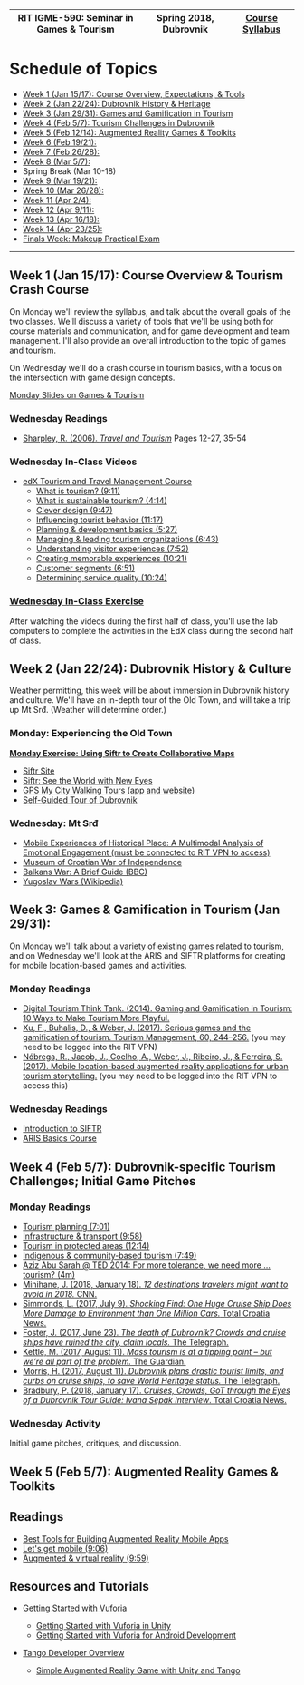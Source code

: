 |  RIT IGME-590: Seminar in Games & Tourism | Spring 2018, Dubrovnik | [Course Syllabus](README.md) |
|----|----|----|

# Schedule of Topics
- [Week 1 (Jan 15/17): Course Overview, Expectations, & Tools](#week1)
- [Week 2 (Jan 22/24): Dubrovnik History & Heritage](#week2)
- [Week 3 (Jan 29/31): Games and Gamification in Tourism](#week3)
- [Week 4 (Feb 5/7): Tourism Challenges in Dubrovnik](#week4)
- [Week 5 (Feb 12/14): Augmented Reality Games & Toolkits](#week5)
- [Week 6 (Feb 19/21): ](#week6)
- [Week 7 (Feb 26/28): ](#week7)
- [Week 8 (Mar 5/7): ](#week8)
- Spring Break (Mar 10-18)
- [Week 9 (Mar 19/21): ](#week9)
- [Week 10 (Mar 26/28): ](#week10)
- [Week 11 (Apr 2/4): ](#week11)
- [Week 12 (Apr 9/11): ](#week12)
- [Week 13 (Apr 16/18): ](#week13)
- [Week 14 (Apr 23/25): ](#week14)
- [Finals Week: Makeup Practical Exam](#finals)

<hr>

## <a name="week1">Week 1</a> (Jan 15/17): Course Overview & Tourism Crash Course

On Monday we'll review the syllabus, and talk about the overall goals of the two classes. We'll discuss a variety of tools that we'll be using both for course materials and communication, and for game development and team management. I'll also provide an overall introduction to the topic of games and tourism. 

On Wednesday we'll do a crash course in tourism basics, with a focus on the intersection with game design concepts. 

[Monday Slides on Games & Tourism](week1intro.pdf)

### Wednesday Readings

* [Sharpley, R. (2006). *Travel and Tourism*](https://mycourses.rit.edu/d2l/le/content/676759/viewContent/4924755/View) Pages 12-27, 35-54

### Wednesday In-Class Videos
* [edX Tourism and Travel Management Course](https://www.edx.org/course/tourism-travel-management-uqx-tourismx)
    * [What is tourism? (9:11)](https://www.youtube.com/watch?v=AWshDVRCMQk)
    * [What is sustainable tourism? (4:14)](https://www.youtube.com/watch?v=ZhlW8YWwmw8)
    * [Clever design (9:47)](https://www.youtube.com/watch?v=TCpDO1jTC9o)
    * [Influencing tourist behavior (11:17)](https://www.youtube.com/watch?v=ArHZ9E4hr_o)
    * [Planning & development basics (5:27)](https://www.youtube.com/watch?v=59TY1CQDCIk)
    * [Managing & leading tourism organizations (6:43)](https://www.youtube.com/watch?v=aA_nwS-vd0k)
    * [Understanding visitor experiences (7:52)](https://www.youtube.com/watch?v=MwRwtMxHV6Q)
    * [Creating memorable experiences (10:21)](https://www.youtube.com/watch?v=E-MHoOVhSqg)
    * [Customer segments (6:51)](https://www.youtube.com/watch?v=QlfKUfv1vyM)
    * [Determining service quality (10:24)](https://www.youtube.com/watch?v=gNe6tSYdBGY)

### [Wednesday In-Class Exercise](w1b-exercise.md)
After watching the videos during the first half of class, you'll use the lab computers to complete the activities in the EdX class during the second half of class. 

## <a name="week2">Week 2</a> (Jan 22/24): Dubrovnik History & Culture

Weather permitting, this week will be about immersion in Dubrovnik history and culture. We'll have an in-depth tour of the Old Town, and will take a trip up Mt Srđ. (Weather will determine order.)
### Monday: Experiencing the Old Town 

**[Monday Exercise: Using Siftr to Create Collaborative Maps](w2a-exercise.md)**

* [Siftr Site](http://siftr.org/)
* [Siftr: See the World with New Eyes](https://medium.com/@fielddaylab/siftr-see-the-world-with-new-eyes-621fa96a6d0d)
* [GPS My City Walking Tours (app and website)](https://www.gpsmycity.com/gps-tour-guides/dubrovnik-2534.html)
* [Self-Guided Tour of Dubrovnik](https://europeupclose.com/article/dubrovniks-sights-budget-traveler-self-guided-tour/)

### Wednesday: Mt Srđ
* [Mobile Experiences of Historical Place: A Multimodal Analysis of Emotional Engagement (must be connected to RIT VPN to access)](http://www.tandfonline.com/doi/abs/10.1080/10508406.2015.1115761)
* [Museum of Croatian War of Independence](http://www.tzdubrovnik.hr/lang/en/get/muzeji/5681/museum_of_croatian_war_of_independence.html)
* [Balkans War: A Brief Guide (BBC)](http://www.bbc.com/news/world-europe-17632399)
* [Yugoslav Wars (Wikipedia)](https://en.wikipedia.org/wiki/Yugoslav_Wars)


## <a name="week3">Week 3:</a> Games & Gamification in Tourism (Jan 29/31): 

On Monday we'll talk about a variety of existing games related to tourism, and on Wednesday we'll look at the ARIS and SIFTR platforms for creating for mobile location-based games and activities.  

### Monday Readings

* [Digital Tourism Think Tank. (2014). Gaming and Gamification in Tourism: 10 Ways to Make Tourism More Playful.](https://mycourses.rit.edu/d2l/le/content/676759/viewContent/4925523/View)
* [Xu, F., Buhalis, D., & Weber, J. (2017). Serious games and the gamification of tourism. Tourism Management, 60, 244–256.](https://www.sciencedirect.com/science/article/pii/S0261517716302369) (you may need to be logged into the RIT VPN)
* [Nóbrega, R., Jacob, J., Coelho, A., Weber, J., Ribeiro, J., & Ferreira, S. (2017). Mobile location-based augmented reality applications for urban tourism storytelling.](https://doi.org/10.1109/EPCGI.2017.8124314) (you may need to be logged into the RIT VPN to access this)

### Wednesday Readings
* [Introduction to SIFTR](https://fielddaylab.org/courses/siftr)
* [ARIS Basics Course](https://fielddaylab.wisc.edu/courses/aris)


## <a name="week4">Week 4</a> (Feb 5/7): Dubrovnik-specific Tourism Challenges; Initial Game Pitches

### Monday Readings
* [Tourism planning (7:01)](https://www.youtube.com/watch?v=bqW_H7Liawo)
* [Infrastructure & transport (9:58)](https://www.youtube.com/watch?v=4e6ZlMnQvBQ)
* [Tourism in protected areas (12:14)](https://www.youtube.com/watch?v=xR1AUohLLu0)
* [Indigenous & community-based tourism (7:49)](https://www.youtube.com/watch?v=-nB3l9OqueU)
* [Aziz Abu Sarah @ TED 2014: For more tolerance, we need more ... tourism? (4m)](https://www.ted.com/talks/aziz_abu_sarah_for_more_tolerance_we_need_more_tourism#t-19062)
* [Minihane, J. (2018, January 18). *12 destinations travelers might want to avoid in 2018.* CNN.](https://edition.cnn.com/travel/article/places-to-avoid-2018/index.html)
* [Simmonds, L. (2017, July 9). *Shocking Find: One Huge Cruise Ship Does More Damage to Environment than One Million Cars.* Total Croatia News.](https://www.total-croatia-news.com/news/20304-shocking-find-one-huge-cruise-ship-damages-environment-more-than-one-million-cars)
* [Foster, J. (2017, June 23). *The death of Dubrovnik? Crowds and cruise ships have ruined the city, claim locals.* The Telegraph.](http://www.telegraph.co.uk/travel/destinations/europe/croatia/dubrovnik/articles/dubrovnik-faces-overcrowding-cruise-ship-visitors-/)
* [Kettle, M. (2017, August 11). *Mass tourism is at a tipping point – but we’re all part of the problem.* The Guardian.](http://www.theguardian.com/commentisfree/2017/aug/11/tourism-tipping-point-travel-less-damage-destruction)
* [Morris, H. (2017, August 11). *Dubrovnik plans drastic tourist limits, and curbs on cruise ships, to save World Heritage status.* The Telegraph.](http://www.telegraph.co.uk/travel/destinations/europe/croatia/dubrovnik/articles/dubrovnik-tourist-limits-unesco-frankovic/)
* [Bradbury, P. (2018, January 17). *Cruises, Crowds, GoT through the Eyes of a Dubrovnik Tour Guide: Ivana Sepak Interview*. Total Croatia News.](https://www.total-croatia-news.com/travel/24527-cruises-crowds-got-through-the-eyes-of-a-dubrovnik-tour-guide-ivana-sepak-interview)

### Wednesday Activity
Initial game pitches, critiques, and discussion.


## <a name="week5">Week 5</a> (Feb 5/7): Augmented Reality Games & Toolkits

## Readings
* [Best Tools for Building Augmented Reality Mobile Apps](https://rubygarage.org/blog/best-tools-for-building-augmented-reality-mobile-apps)
* [Let's get mobile (9:06)](https://www.youtube.com/watch?v=ckCGlAVyWHc)
* [Augmented & virtual reality (9:59)](https://www.youtube.com/watch?v=wG7kB1CA4Vw)

## Resources and Tutorials
* [Getting Started with Vuforia](https://library.vuforia.com/getting-started.html)
  * [Getting Started with Vuforia in Unity](https://library.vuforia.com/content/vuforia-library/en/articles/Training/getting-started-with-vuforia-in-unity-2017-2-beta.html)
  * [Getting Started with Vuforia for Android Development](https://library.vuforia.com/articles/Solution/Getting-Started-with-Vuforia-for-Android-Development.html)

* [Tango Developer Overview](https://developers.google.com/tango/developer-overview)
    * [Simple Augmented Reality Game with Unity and Tango](https://developers.google.com/tango/apis/unity/unity-simple-ar)

